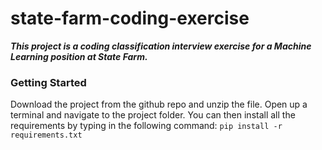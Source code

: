 # state-farm-coding-exercise
***This project is a coding classification interview exercise for a Machine Learning position at State Farm.***

### Getting Started
Download the project from the github repo and unzip the file. Open up a terminal and navigate to the project folder. You can then install all the requirements by typing in the following command:
`
pip install -r requirements.txt
`
